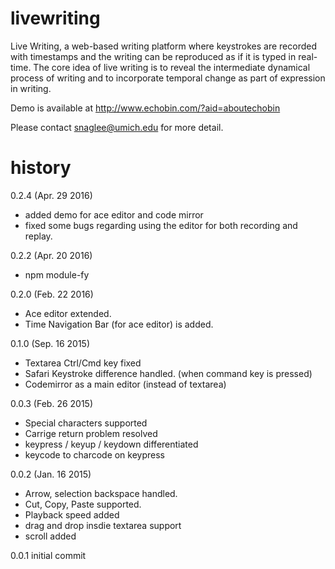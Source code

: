 
# livewriting

Live Writing, a web-based writing platform where keystrokes are recorded with timestamps and the writing can be reproduced as if it is typed in real-time. The core idea of live writing is to reveal the intermediate dynamical process of writing and to incorporate temporal change as part of expression in writing.

Demo is available at http://www.echobin.com/?aid=aboutechobin

Please contact snaglee@umich.edu for more detail.

# history

0.2.4 (Apr. 29 2016)
* added demo for ace editor and code mirror
* fixed some bugs regarding using the editor for both recording and replay.

0.2.2 (Apr. 20 2016)
* npm module-fy

0.2.0 (Feb. 22 2016)
* Ace editor extended.
* Time Navigation Bar (for ace editor) is added.

0.1.0 (Sep. 16 2015)
* Textarea Ctrl/Cmd key fixed
* Safari Keystroke difference handled. (when command key is pressed)
* Codemirror as a main editor (instead of textarea)


0.0.3 (Feb. 26 2015)
* Special characters supported
* Carrige return problem resolved
* keypress / keyup / keydown differentiated
* keycode to charcode on keypress

0.0.2 (Jan. 16 2015)
* Arrow, selection backspace handled.
* Cut, Copy, Paste supported.
* Playback speed added
* drag and drop insdie textarea support
* scroll added

0.0.1 initial commit
